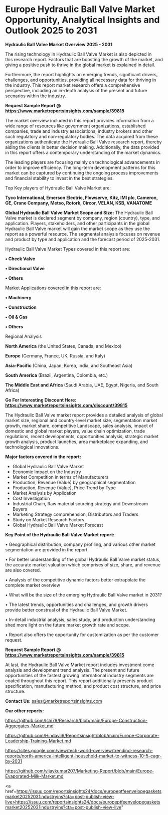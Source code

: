 # Europe Hydraulic Ball Valve Market Opportunity, Analytical Insights and Outlook 2025 to 2031

<Strong> Hydraulic Ball Valve Market Overview 2025 - 2031</strong>

The rising technology in Hydraulic Ball Valve Market is also depicted in this research report. Factors that are boosting the growth of the market, and giving a positive push to thrive in the global market is explained in detail.

Furthermore, the report highlights on emerging trends, significant drivers, challenges, and opportunities, providing all necessary data for thriving in the industry. This report market research offers a comprehensive perspective, including an in-depth analysis of the present and future scenarios within the industry.

<strong>Request Sample Report @ <a href=https://www.marketreportsinsights.com/sample/39815>https://www.marketreportsinsights.com/sample/39815</a></strong>

The market overview included in this report provides information from a wide range of resources like government organizations, established companies, trade and industry associations, industry brokers and other such regulatory and non-regulatory bodies. The data acquired from these organizations authenticate the Hydraulic Ball Valve research report, thereby aiding the clients in better decision making. Additionally, the data provided in this report offers a contemporary understanding of the market dynamics.

The leading players are focusing mainly on technological advancements in order to improve efficiency. The long-term development patterns for this market can be captured by continuing the ongoing process improvements and financial stability to invest in the best strategies.

Top Key players of Hydraulic Ball Valve Market are:

<strong>Tyco International, Emerson Electric, Flowserve, Kitz, IMI plc, Cameron, GE, Crane Company, Metso, Rotork, Circor, VELAN, KSB, VANATOME</strong>

<strong><b>Global Hydraulic Ball Valve Market Scope and Size:</b></strong>
The Hydraulic Ball Valve market is declared segment by company, region (country), type, and application. Players, stakeholders, and other participants in the global Hydraulic Ball Valve market will gain the market scope as they use the report as a powerful resource. The segmental analysis focuses on revenue and product by type and application and the forecast period of 2025-2031.

Hydraulic Ball Valve Market Types covered in this report are:

<strong>•  Check Valve

•  Directional Valve

•  Others</strong>

Market Applications covered in this report are:

<strong>•  Machinery

•  Construction

•  Oil & Gas

•  Others</strong> 

Regional Analysis

<strong>North America</strong> (the United States, Canada, and Mexico)

<strong>Europe</strong> (Germany, France, UK, Russia, and Italy)

<strong>Asia-Pacific</strong> (China, Japan, Korea, India, and Southeast Asia)

<strong>South America</strong> (Brazil, Argentina, Colombia, etc.)

<strong>The Middle East and Africa</strong> (Saudi Arabia, UAE, Egypt, Nigeria, and South Africa)

<strong>Go For Interesting Discount Here: <a href=https://www.marketreportsinsights.com/discount/39815>https://www.marketreportsinsights.com/discount/39815</a></strong>

The Hydraulic Ball Valve market report provides a detailed analysis of global market size, regional and country-level market size, segmentation market growth, market share, competitive Landscape, sales analysis, impact of domestic and global market players, value chain optimization, trade regulations, recent developments, opportunities analysis, strategic market growth analysis, product launches, area marketplace expanding, and technological innovations.

<strong><b>Major factors covered in the report:</b></strong>
<ul>
  <li>Global Hydraulic Ball Valve Market </li>
  <li>Economic Impact on the Industry</li>
  <li>Market Competition in terms of Manufacturers</li>
  <li>Production, Revenue (Value) by geographical segmentation</li>
  <li>Production, Revenue (Value), Price Trend by Type</li>
  <li>Market Analysis by Application</li>
  <li>Cost Investigation</li>
  <li>Industrial Chain, Raw material sourcing strategy and Downstream Buyers</li>
  <li>Marketing Strategy comprehension, Distributors and Traders</li>
  <li>Study on Market Research Factors</li>
  <li>Global Hydraulic Ball Valve Market Forecast</li>
</ul>

<strong><b>Key Point of the Hydraulic Ball Valve Market report:</b></strong>

• Geographical distribution, company profiling, and various other market segmentation are provided in the report.

• For better understanding of the global Hydraulic Ball Valve market status, the accurate market valuation which comprises of size, share, and revenue are also covered.

• Analysis of the competitive dynamic factors better extrapolate the complete market overview

• What will be the size of the emerging Hydraulic Ball Valve market in 2031?

• The latest trends, opportunities and challenges, and growth drivers provide better construal of the Hydraulic Ball Valve Market.

• In-detail industrial analysis, sales study, and production understanding shed more light on the future market growth rate and scope.

• Report also offers the opportunity for customization as per the customer request.

<strong>Request Sample Report @ <a href=https://www.marketreportsinsights.com/sample/39815>https://www.marketreportsinsights.com/sample/39815</a></strong>

At last, the Hydraulic Ball Valve Market report includes investment come analysis and development trend analysis. The present and future opportunities of the fastest growing international industry segments are coated throughout this report. This report additionally presents product specification, manufacturing method, and product cost structure, and price structure.

<strong>Contact Us:</strong>
sales@marketreportsinsights.com

<strong>Our other reports:</strong>

<a href=https://github.com/Ishi78/Research/blob/main/Europe-Construction-Aggregates-Market.md>https://github.com/Ishi78/Research/blob/main/Europe-Construction-Aggregates-Market.md</a>

<a href=https://github.com/Hindavii9/Reportsinsight/blob/main/Europe-Corporate-Leadership-Training-Market.md>https://github.com/Hindavii9/Reportsinsight/blob/main/Europe-Corporate-Leadership-Training-Market.md</a>

<a href=https://sites.google.com/view/tech-world-overview/trendind-research-reports/north-america-intelligent-household-market-to-witness-10-5-cagr-by-2031>https://sites.google.com/view/tech-world-overview/trendind-research-reports/north-america-intelligent-household-market-to-witness-10-5-cagr-by-2031</a>

<a href=https://github.com/vijaykumar207/Marketing-Report/blob/main/Europe-Evaporated-Milk-Market.md>https://github.com/vijaykumar207/Marketing-Report/blob/main/Europe-Evaporated-Milk-Market.md</a>

<a href=https://issuu.com/reportsinsights24/docs/europeptfeenvelopegasketsmarket20252031industryins?cta=post-publish-view-live>https://issuu.com/reportsinsights24/docs/europeptfeenvelopegasketsmarket20252031industryins?cta=post-publish-view-live</a>"
